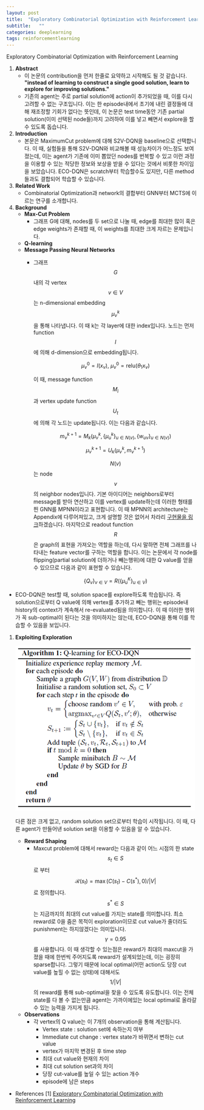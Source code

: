 ```yaml
---
layout: post
title:  "Exploratory Combinatorial Optimization with Reinforcement Learning 논문 리뷰 및 설명"
subtitle:   ""
categories: deeplearning
tags: reinforcementlearning
---
```

Exploratory Combinatorial Optimization with Reinforcement Learning

1. **Abstract**
    - 이 논문의 contribution을 먼저 한줄로 요약하고 시작해도 될 것 같습니다. **"instead of learning to construct a single good solution, learn to explore for improving solutions."**
    - 기존의 agent는 주로 partial solution에 action이 추가되었을 때, 이를 다시 고려할 수 없는 구조입니다. 이는 한 episode내에서 초기에 내린 결정들에 대해 재조정할 기회가 없다는 뜻인데, 이 논문은 test time동안 기존 partial solution(이미 선택된 node들)까지 고려하여 이를 넣고 빼면서 explore을 할 수 있도록 돕습니다.
2. **Introduction**
    - 본문은 MaximumCut problem에 대해 S2V-DQN을 baseline으로 선택합니다. 이 때, 실험들을 통해 S2V-DQN와 비교해볼 때 성능차이가 어느정도 보여졌는데, 이는 agent가 기존에 이미 뽑았던 nodes를 번복할 수 있고 이런 과정을 이용할 수 있는 적당한 정보와 보상을 받을 수 있다는 것에서 비롯한 차이임을 보았습니다. ECO-DQN은 scratch부터 학습할수도 있지만, 다른 method들과도 결합되어 학습할 수 있습니다.
3. **Related Work**
    - Combinatorial Optimization과 network의 결합부터 GNN부터 MCTS에 이르는 연구를 소개합니다.
4. **Background**
    - **Max-Cut Problem**
        - 그래프 G에 대해, nodes를 두 set으로 나눌 때,  edge를 최대한 많이 혹은 edge weights가 존재할 때, 이 weights를 최대한 크게 자르는 문제입니다.
    - **Q-learning**
    - **Message Passing Neural Networks**
        - 그래프 $$G$$내의 각 vertex $$v \in V$$는 n-dimensional embedding $$\mu^k_v$$을 통해 나타냅니다. 이 때 k는 각 layer에 대한 index입니다. 노드는 먼저 function $$I$$에 의해 d-dimension으로 embedding됩니다.

            $$\mu^0_v= I(x_v), \ \mu^0_v=\mathrm{relu}(\theta_1x_v)$$

            이 때, message function $$M_i$$과 vertex update function $$U_t$$에 의해 각 노드는 update됩니다. 이는 다음과 같습니다. 

            $$m^{k+1}_v = M_k(\mu^k_v, \{\mu^k_u\}_{u \in N(v)},\{w_{uv}\}_{u \in N(v)})$$

            $$\mu^{k+1}_v = U_k(\mu^k_v,m^{k+1}_v)$$

            $$N(v)$$는 node $$v$$의 neighbor nodes입니다. 기본 아이디어는 neighbors로부터 message를 받아 연산하고 이를 vertex를 update하는데 이러한 형태를 띈 GNN를 MPNN이라고 표현합니다. 이 때 MPNN의 architecture는 Appendix에 다루어져있고, 크게 설명할 것은 없어서 차라리 [구현물을 링크](https://github.com/tomdbar/eco-dqn/blob/134df732cbdc32ad840ee2c05079fb2dbb6dd6d0/src/networks/mpnn.py#L79)하겠습니다. 마지막으로 readout function $$R$$은 graph의 표현을 가져오는 역할을 하는데, 다시 말하면 전체 그래프를 나타내는 feature vector를 구하는 역할을 합니다. 이는 논문에서 각 node를 flipping(partial solution에 더하거나 빼는행위)에 대한 Q value를 얻을 수 있으므로 다음과 같이 표현할 수 있습니다. 

            $$\{Q_v\}_{v\in V}= R(\{\mu^K_u\}_{u\in V})$$

- ECO-DQN은 test할 때, solution space를 explore하도록 학습됩니다. 즉 solution으로부터 Q value에 의해 vertex를 추가하고 빼는 행위는 episode내 history의 context가 계속해서 re-evaluated됨을 의미합니다. 이 때 이러한 행위가 꼭 sub-optimal이 된다는 것을 의미하지는 않는데, ECO-DQN을 통해 이를 학습할 수 있음을 보입니다.
1. **Exploiting Exploration**

    ![eco_dqn](/assets/img/eco_dqn_0.PNG)

    다른 점은 크게 없고, random solution set으로부터 학습이 시작됩니다. 이 때, 다른 agent가 만들어낸 solution set을 이용할 수 있음을 알 수 있습니다.

    - **Reward Shaping**
        - Maxcut problem에 대해서 reward는 다음과 같이 어느 시점의 한 state $$s_t \in S$$로 부터 $$\mathcal{R}(s_t) = \max(C(s_t)-C(s^*),0)/ \vert V \vert$$로 정의합니다. $$s^* \in S$$는 지금까지의 최대의 cut value를 가지는 state를 의미합니다. 최소 reward로 0을 줌은 목적이 exploration이므로 cut value가 줄더라도 punishment는 하지않겠다는 의미입니다. $$\gamma = 0.95$$를 사용합니다. 이 때 생각할 수 있는점은 reward가 최대의 maxcut을 가졌을 때에 한번씩 주어지도록 reward가 설계되었는데, 이는 굉장히 sparse합니다. 그렇기 때문에 local optimal(어떤 action도 당장 cut value를 높힐 수 없는 상태)에 대해서도 $$1/ \vert V \vert$$의 reward를 통해 sub-optimal을 찾을 수 있도록 유도합니다. 이는 전체 state를 다 볼 수 없는만큼 agent는 가까이에있는 local optimal로 올라갈 수 있는 능력을 가지게 됩니다.
    - **Observations**
        - 각 vertex의 Q value는 이 7개의 observation을 통해 계산됩니다.
            - Vertex state : solution set에 속하는지 여부
            - Immediate cut change : vertex state가 바뀌면서 변하는 cut value
            - vertex가 마지막 변경된 후 time step
            - 최대 cut value와 현재의 차이
            - 최대 cut solution set과의 차이
            - 당장 cut-value를 높일 수 있는 action 개수
            - episode에 남은 steps

- References
    [1] [Exploratory Combinatorial Optimization with Reinforcement Learning](https://arxiv.org/abs/1909.04063)